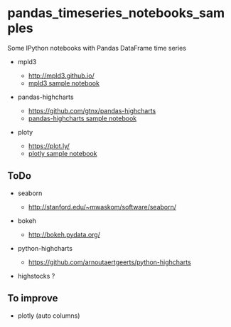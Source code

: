 # pandas_timeseries_notebooks_samples

Some IPython notebooks with Pandas DataFrame time series


- mpld3
	- http://mpld3.github.io/
	- [mpld3 sample notebook](http://nbviewer.ipython.org/github/scls19fr/pandas_timeseries_notebooks_samples/blob/master/pandas_plot_mpld3.ipynb)

- pandas-highcharts
	- https://github.com/gtnx/pandas-highcharts
	- [pandas-highcharts sample notebook](http://nbviewer.ipython.org/github/scls19fr/pandas_timeseries_notebooks_samples/blob/master/pandas-highcharts.ipynb)

- ploty
	- https://plot.ly/
	- [plotly sample notebook](http://nbviewer.ipython.org/github/scls19fr/pandas_timeseries_notebooks_samples/blob/master/plotly.ipynb)

## ToDo

- seaborn
    - http://stanford.edu/~mwaskom/software/seaborn/

- bokeh
	- http://bokeh.pydata.org/

- python-highcharts
	- https://github.com/arnoutaertgeerts/python-highcharts
	
- highstocks ?

## To improve

- plotly (auto columns)
